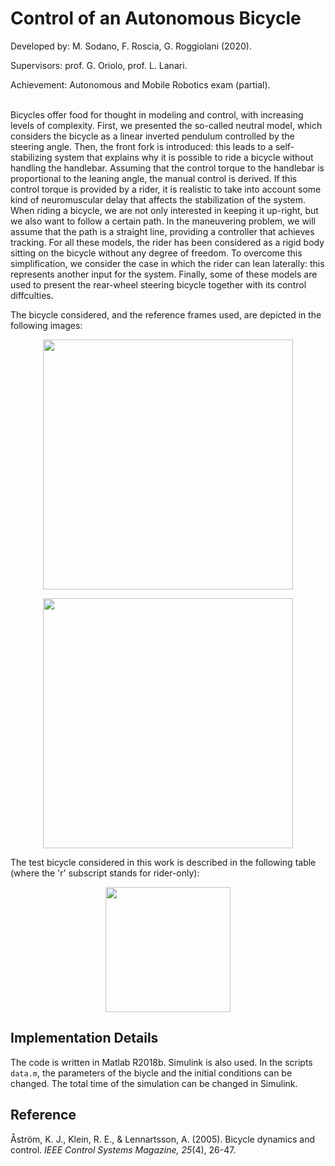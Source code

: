 # Control of an Autonomous Bicycle

Developed by: M. Sodano, F. Roscia, G. Roggiolani (2020).

Supervisors: prof. G. Oriolo, prof. L. Lanari.

Achievement: Autonomous and Mobile Robotics exam (partial).\
<br>

Bicycles offer food for thought in modeling and control, with increasing levels of complexity. First, we presented the so-called neutral model, which considers the bicycle as a linear inverted pendulum controlled by the steering angle. Then, the front fork is introduced: this leads to a self-stabilizing system that explains why it is possible to ride a bicycle without handling the handlebar. Assuming that the control torque to the handlebar is proportional to the leaning angle, the manual control is derived. If this control torque is provided by a rider, it is realistic to take into account some kind of neuromuscular delay that affects the stabilization of the system. When riding a bicycle, we are not only interested in keeping it up-right, but we also want to follow a certain path. In the maneuvering problem, we will assume that the path is a straight line, providing a controller that achieves tracking. For all these models, the rider has been considered as a rigid body sitting on the bicycle without any degree of freedom. To overcome this simplification, we consider the case in which the rider can lean laterally: this represents another input for the system. Finally, some of these models are used to present the rear-wheel steering bicycle together with its control diffculties.

The bicycle considered, and the reference frames used, are depicted in the following images:

<p align="center"> <img width=400 src="https://user-images.githubusercontent.com/62264708/83765443-773e9600-a67b-11ea-86ad-be9a1d24933e.png"> </p>

<p align="center"> <img width=400 src="https://user-images.githubusercontent.com/62264708/83765449-786fc300-a67b-11ea-9096-e9c512db60e0.png"> </p>

The test bicycle considered in this work is described in the following table (where the 'r' subscript stands for rider-only):

<p align="center"> <img width=200 src="https://user-images.githubusercontent.com/62264708/83765529-93dace00-a67b-11ea-81be-a324866e5e52.PNG"> </p>

## Implementation Details
The code is written in Matlab R2018b. Simulink is also used. In the scripts `data.m`, the parameters of the biycle and the initial conditions can be changed. The total time of the simulation can be changed in Simulink.

## Reference
Åström, K. J., Klein, R. E., & Lennartsson, A. (2005). Bicycle dynamics and control. *IEEE Control Systems Magazine, 25*(4), 26-47.
